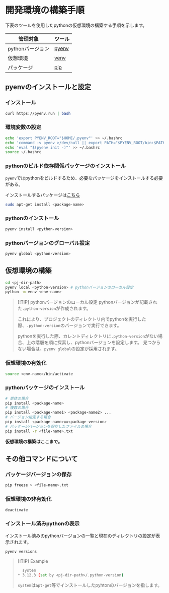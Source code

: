 <!--
    pythonの仮想環境を構築する手順を示す。
 -->

# 開発環境の構築手順

下表のツールを使用したpythonの仮想環境の構築する手順を示します。

|管理対象          |ツール         |
| ---------------- | ------------- |
|pythonバージョン  |[pyenv][pyenv] |
|仮想環境          |[venv][venv]   |
|パッケージ        |[pip][pip]     |

[pyenv]: https://github.com/pyenv/pyenv
[venv]: https://docs.python.org/ja/3/library/venv.html
[pip]: https://pip.pypa.io/en/stable/

## pyenvのインストールと設定

### インストール

``` bash
curl https://pyenv.run | bash
```

### 環境変数の設定

``` bash
echo 'export PYENV_ROOT="$HOME/.pyenv"' >> ~/.bashrc
echo 'command -v pyenv >/dev/null || export PATH="$PYENV_ROOT/bin:$PATH"' >> ~/.bashrc
echo 'eval "$(pyenv init -)"' >> ~/.bashrc
source ~/.bashrc
```

### pythonのビルド依存関係パッケージのインストール

`pyenv`ではpythonをビルドするため、必要なパッケージをインストールする必要がある。

インストールするパッケージは[こちら](https://github.com/pyenv/pyenv/wiki#suggested-build-environment)

``` bash
sudo apt-get install <package-name>
```

### pythonのインストール

``` bash
pyenv install <python-version>
```

### pythonバージョンのグローバル設定

``` bash
pyenv global <python-version>
```

## 仮想環境の構築

``` bash
cd <pj-dir-path>
pyenv local <python-version> # pythonバージョンのローカル設定
python -m venv <env-name>
```

> [!TIP] pythonバージョンのローカル設定
> pythonバージョンが記載された`.python-version`が作成されます。
>
> これにより、プロジェクトのディレクトリ内でpythonを実行した際、`.python-version`のバージョンで実行できます。
>
> pythonを実行した際、カレントディレクトリに`.python-version`がない場合、上の階層を順に探索し、pythonバージョンを設定します。
> 見つからない場合は、`pyenv global`の設定が採用されます。

### 仮想環境の有効化

``` bash
source <env-name>/bin/activate
```

### pythonパッケージのインストール

``` bash
# 単体の場合
pip install <package-name>
# 複数の場合
pip install <package-name1> <package-name2> ...
# バージョン指定する場合
pip install <package-name>==<package-version>
# パッケージバージョンを保存したファイルの場合
pip install -r <file-name>.txt
```

**仮想環境の構築はここまで。**

## その他コマンドについて

### パッケージバージョンの保存

``` bash
pip freeze > <file-name>.txt
```

### 仮想環境の非有効化

``` bash
deactivate
```

### インストール済みpythonの表示

インストール済みのpythonバージョンの一覧と現在のディレクトリの設定が表示されます。

``` bash
pyenv versions
```

> [!TIP] Example
>
> ``` bash
>   system
> * 3.12.3 (set by <pj-dir-path>/.python-version)
> ```
>
> `system`は`apt-get`等でインストールしたpyhtonのバージョンを指します。
